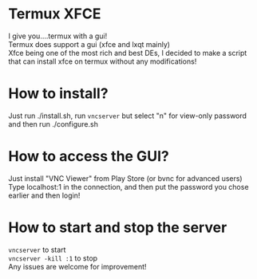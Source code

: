 # Termux XFCE <br>
I give you....termux with a gui! <br>
Termux does support a gui (xfce and lxqt mainly) <br>
Xfce being one of the most rich and best DEs, I decided to make a script that can install xfce on termux without any modifications! <br>
# How to install? <br>
Just run ./install.sh, run `vncserver` but select "n" for view-only password and then run ./configure.sh <br>
# How to access the GUI? <br>
Just install "VNC Viewer" from Play Store (or bvnc for advanced users) <br>
Type localhost:1 in the connection, and then put the password you chose earlier and then login!
# How to start and stop the server <br>
`vncserver` to start <br>
`vncserver -kill :1` to stop <br>
Any issues are welcome for improvement!
